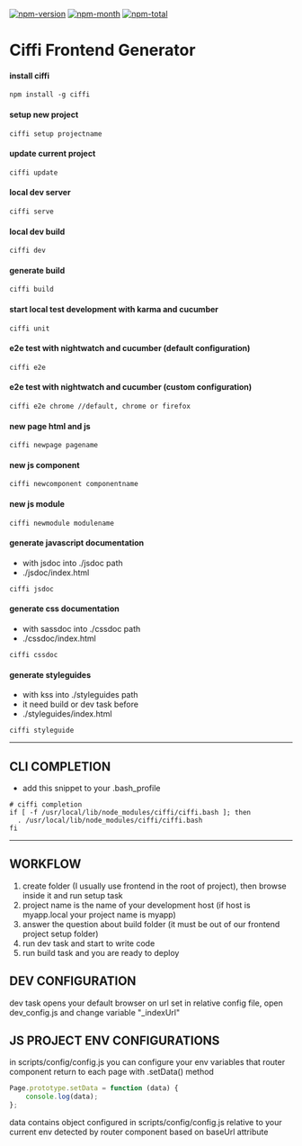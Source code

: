 [npm-month]: https://img.shields.io/npm/dm/ciffi.svg
[npm-total]: https://img.shields.io/npm/dt/ciffi.svg
[npm-version]: https://img.shields.io/npm/v/ciffi.svg
[npm-url]: https://www.npmjs.com/package/ciffi

[![npm-version][npm-version]][npm-url]
[![npm-month][npm-month]][npm-url]
[![npm-total][npm-total]][npm-url]

# Ciffi Frontend Generator #

#### install ciffi
```
npm install -g ciffi
```
#### setup new project
```
ciffi setup projectname
```
#### update current project
```
ciffi update
```
#### local dev server
```
ciffi serve
```
#### local dev build
```
ciffi dev
```
#### generate build
```
ciffi build
```
#### start local test development with karma and cucumber
```
ciffi unit
```
#### e2e test with nightwatch and cucumber (default configuration)
```
ciffi e2e
```
#### e2e test with nightwatch and cucumber (custom configuration)
```
ciffi e2e chrome //default, chrome or firefox
```
#### new page html and js
```
ciffi newpage pagename
```
#### new js component
```
ciffi newcomponent componentname
```
#### new js module
```
ciffi newmodule modulename
```
#### generate javascript documentation
- with jsdoc into ./jsdoc path
- ./jsdoc/index.html
```
ciffi jsdoc
```
#### generate css documentation
- with sassdoc into ./cssdoc path
- ./cssdoc/index.html
```
ciffi cssdoc
```
#### generate styleguides
- with kss into ./styleguides path
- it need build or dev task before
- ./styleguides/index.html
```
ciffi styleguide
```
- - -

## CLI COMPLETION

- add this snippet to your .bash_profile
 
```
# ciffi completion
if [ -f /usr/local/lib/node_modules/ciffi/ciffi.bash ]; then
  . /usr/local/lib/node_modules/ciffi/ciffi.bash
fi
```
- - -

## WORKFLOW

1. create folder (I usually use frontend in the root of project), then browse inside it and run setup task
2. project name is the name of your development host (if host is myapp.local your project name is myapp)
3. answer the question about build folder (it must be out of our frontend project setup folder) 
4. run dev task and start to write code
5. run build task and you are ready to deploy

## DEV CONFIGURATION

dev task opens your default browser on url set in relative config file, open dev_config.js and change variable "_indexUrl"

## JS PROJECT ENV CONFIGURATIONS

in scripts/config/config.js you can configure your env variables that router component return to each page with .setData() method

```javascript
Page.prototype.setData = function (data) {
	console.log(data);
};
```
data contains object configured in scripts/config/config.js relative to your current env detected by router component based on baseUrl attribute